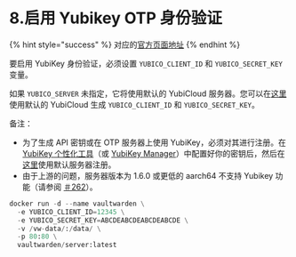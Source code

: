 # 8.启用 Yubikey OTP 身份验证

{% hint style="success" %}
对应的[官方页面地址](https://github.com/dani-garcia/vaultwarden/wiki/Enabling-Yubikey-OTP-authentication)
{% endhint %}

要启用 YubiKey 身份验证，必须设置 `YUBICO_CLIENT_ID` 和 `YUBICO_SECRET_KEY` 变量。

如果 `YUBICO_SERVER` 未指定，它将使用默认的 YubiCloud 服务器。您可以在[这里](https://upgrade.yubico.com/getapikey/)使用默认的 YubiCloud 生成 `YUBICO_CLIENT_ID` 和 `YUBICO_SECRET_KEY`。

备注：

* 为了生成 API 密钥或在 OTP 服务器上使用 YubiKey，必须对其进行注册。在 [YubiKey 个性化工具](https://www.yubico.com/products/services-software/personalization-tools/use/)（或 [YubiKey Manager](https://www.yubico.com/support/download/yubikey-manager/)）中配置好你的密钥后，然后在[这里](https://upload.yubico.com)使用默认服务器注册。
* 由于上游的问题，服务器版本为 1.6.0 或更低的 aarch64 不支持 Yubikey 功能（请参阅 [＃262](https://github.com/dani-garcia/bitwarden\_rs/issues/262)）。

```python
docker run -d --name vaultwarden \
  -e YUBICO_CLIENT_ID=12345 \
  -e YUBICO_SECRET_KEY=ABCDEABCDEABCDEABCDE \
  -v /vw-data/:/data/ \
  -p 80:80 \
  vaultwarden/server:latest
```
